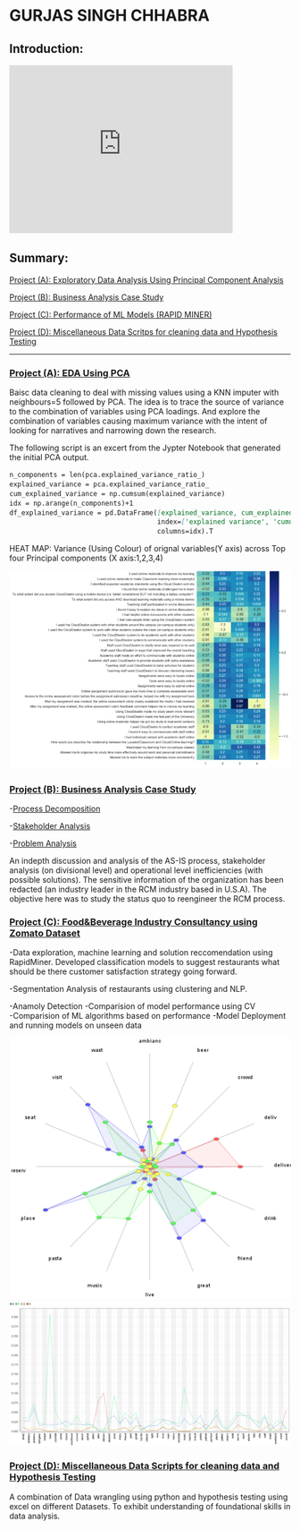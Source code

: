 # GURJAS SINGH CHHABRA

## Introduction:

<iframe width="400" height="300" src="https://www.youtube.com/watch?v=kSH5WU1v5Ws" title="YouTube video player" frameborder="0" allow="accelerometer; autoplay; clipboard-write; encrypted-media; gyroscope; picture-in-picture" allowfullscreen></iframe>

## Summary:
[Project (A): Exploratory Data Analysis Using Principal Component Analysis](https://github.com/gurjaschhabra2324/PORTFOLIO/blob/main/Expploratory%20Data%20Analysis%20Using%20Principal%20Component%20Analysis/PCA%20for%20EDA.ipynb)

[Project (B): Business Analysis Case Study](https://github.com/gurjaschhabra2324/PORTFOLIO/tree/main/Documentation%20and%20Business%20Analysis)

[Project (C): Performance of ML Models (RAPID MINER)](https://github.com/gurjaschhabra2324/PORTFOLIO/blob/main/ML%20RAPIDMINER/Machine%20Learning.pdf)

[Project (D): Miscellaneous Data Scritps for cleaning data and Hypothesis Testing](https://view.officeapps.live.com/op/view.aspx?src=https%3A%2F%2Fraw.githubusercontent.com%2Fgurjaschhabra2324%2FPORTFOLIO%2Fmain%2FExcel%2520and%2520Python%2FStochastic%2520Decision%2520Modelling.pptx&wdOrigin=BROWSELINK)

_________________________________________________________________________________________________________________________________________________________



### [Project (A): EDA Using PCA](https://github.com/gurjaschhabra2324/PORTFOLIO/blob/main/Expploratory%20Data%20Analysis%20Using%20Principal%20Component%20Analysis/PCA%20for%20EDA.ipynb)

Baisc data cleaning to deal with missing values using a KNN imputer with neighbours=5 followed by PCA. The idea is to trace the source of variance to the combination of variables using PCA loadings. And explore the combination of variables causing maximum variance with the intent of looking for narratives and narrowing down the research. 

The following script is an excert from the Jypter Notebook that generated the initial PCA output.  

```markdown
n_components = len(pca.explained_variance_ratio_)
explained_variance = pca.explained_variance_ratio_
cum_explained_variance = np.cumsum(explained_variance)
idx = np.arange(n_components)+1
df_explained_variance = pd.DataFrame([explained_variance, cum_explained_variance], 
                                     index=['explained variance', 'cumulative'], 
                                     columns=idx).T
```
HEAT MAP: Variance (Using Colour) of orignal variables(Y axis) across Top four Principal components (X axis:1,2,3,4)

![](/images/015.JPG)


### [Project (B): Business Analysis Case Study](https://github.com/gurjaschhabra2324/PORTFOLIO/tree/main/Documentation%20and%20Business%20Analysis)
-[Process Decomposition](https://github.com/gurjaschhabra2324/PORTFOLIO/blob/main/Documentation%20and%20Business%20Analysis/(A.)%20PROCESS%20BREAKDOWN.pdf)

-[Stakeholder Analysis](https://github.com/gurjaschhabra2324/PORTFOLIO/blob/main/Documentation%20and%20Business%20Analysis/(B.)STAKEHOLDER%20ANALYSIS.pdf)

-[Problem Analysis](https://github.com/gurjaschhabra2324/PORTFOLIO/blob/main/Documentation%20and%20Business%20Analysis/(C.)OPTIMIZATION.pdf)

An indepth discussion and analysis of the AS-IS process, stakeholder analysis (on divisional level) and operational level inefficiencies (with possible solutions). The sensitive information of the organization has been redacted (an industry leader in the RCM industry based in U.S.A). The objective here was to study the status quo to reengineer the RCM process.

### [Project (C): Food&Beverage Industry Consultancy using Zomato Dataset](https://github.com/gurjaschhabra2324/PORTFOLIO/blob/main/ML%20RAPIDMINER/Machine%20Learning.pdf)

-Data exploration, machine learning and solution reccomendation using RapidMiner. Developed classification models to suggest restaurants what should be there customer satisfaction strategy going forward. 

-Segmentation Analysis of restaurants using clustering and NLP.

-Anamoly Detection
-Comparision of model performance using CV   
-Comparision of ML algorithms based on performance
-Model Deployment and running models on unseen data

![](https://github.com/gurjaschhabra2324/PORTFOLIO/blob/main/images/spider%20graph.jpg)
![](https://github.com/gurjaschhabra2324/PORTFOLIO/blob/main/images/words%20freq.jpg)


### [Project (D): Miscellaneous Data Scripts for cleaning data and Hypothesis Testing](https://view.officeapps.live.com/op/view.aspx?src=https%3A%2F%2Fraw.githubusercontent.com%2Fgurjaschhabra2324%2FPORTFOLIO%2Fmain%2FExcel%2520and%2520Python%2FStochastic%2520Decision%2520Modelling.pptx&wdOrigin=BROWSELINK)

A combination of Data wrangling using python and hypothesis testing using excel on different Datasets. To exhibit understanding of foundational skills in data analysis.
